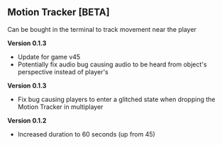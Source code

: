 ## Motion Tracker [BETA]
Can be bought in the terminal to track movement near the player

**Version 0.1.3**
- Update for game v45
- Potentially fix audio bug causing audio to be heard from object's perspective instead of player's

**Version 0.1.3**
 - Fix bug causing players to enter a glitched state when dropping the Motion Tracker in multiplayer
 
**Version 0.1.2**
- Increased duration to 60 seconds (up from 45)
